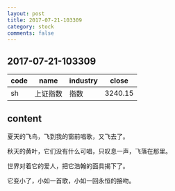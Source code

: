 ```yaml
---
layout: post
title: 2017-07-21-103309
category: stock
comments: false
---
```


## 2017-07-21-103309
| code |   name   | industry |  close  |
|------|----------|----------|---------|
| sh   | 上证指数 |   指数   | 3240.15 |


## content
夏天的飞鸟，飞到我的窗前唱歌，又飞去了。

秋天的黄叶，它们没有什么可唱，只叹息一声，飞落在那里。

世界对着它的爱人，把它浩翰的面具揭下了。

它变小了，小如一首歌，小如一回永恒的接吻。　　　　

